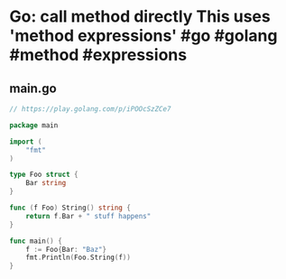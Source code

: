 # Go: call method directly This uses 'method expressions' #go #golang #method #expressions

## main.go

```go
// https://play.golang.com/p/iPOOcSzZCe7

package main

import (
	"fmt"
)

type Foo struct {
	Bar string
}

func (f Foo) String() string {
	return f.Bar + " stuff happens"
}

func main() {
	f := Foo{Bar: "Baz"}
	fmt.Println(Foo.String(f))
}
```

